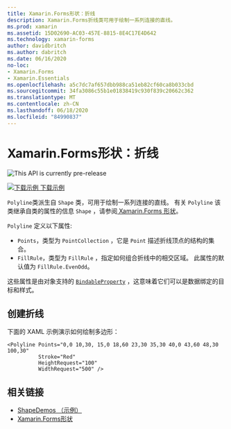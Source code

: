 ```yaml
---
title: Xamarin.Forms形状：折线
description: Xamarin.Forms折线类可用于绘制一系列连接的直线。
ms.prod: xamarin
ms.assetid: 15D02690-AC03-457E-8815-8E4C17E4D642
ms.technology: xamarin-forms
author: davidbritch
ms.author: dabritch
ms.date: 06/16/2020
no-loc:
- Xamarin.Forms
- Xamarin.Essentials
ms.openlocfilehash: a5c7dc7af657dbb988ca51eb82cf60ca8b033cbd
ms.sourcegitcommit: 34fa3086c55b1e01838419c930f839c20662c362
ms.translationtype: MT
ms.contentlocale: zh-CN
ms.lasthandoff: 06/18/2020
ms.locfileid: "84990837"
---
```

# <a name="xamarinforms-shapes-polyline"></a>Xamarin.Forms形状：折线

![](~/media/shared/preview.png "This API is currently pre-release")

[![下载示例](~/media/shared/download.png) 下载示例](https://docs.microsoft.com/samples/xamarin/xamarin-forms-samples/userinterface-shapesdemos/)

`Polyline`类派生自 `Shape` 类，可用于绘制一系列连接的直线。 有关 `Polyline` 该类继承自类的属性的信息 `Shape` ，请参阅[ Xamarin.Forms 形状](index.md)。

`Polyline` 定义以下属性:

- `Points`，类型为 `PointCollection` ，它是 `Point` 描述折线顶点的结构的集合。
- `FillRule`，类型为 `FillRule` ，指定如何组合折线中的相交区域。 此属性的默认值为 `FillRule.EvenOdd`。

这些属性是由对象支持的 [`BindableProperty`](xref:Xamarin.Forms.BindableProperty) ，这意味着它们可以是数据绑定的目标和样式。

## <a name="create-a-polyline"></a>创建折线

下面的 XAML 示例演示如何绘制多边形：

```xaml
<Polyline Points="0,0 10,30, 15,0 18,60 23,30 35,30 40,0 43,60 48,30 100,30"
          Stroke="Red"
          HeightRequest="100"
          WidthRequest="500" />
```

## <a name="related-links"></a>相关链接

- [ShapeDemos （示例）](https://docs.microsoft.com/samples/xamarin/xamarin-forms-samples/userinterface-shapesdemos/)
- [Xamarin.Forms形状](index.md)
